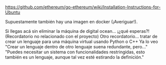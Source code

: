 https://github.com/ethereum/go-ethereum/wiki/Installation-Instructions-for-Ubuntu

Supuestamente también hay una imagen en docker (¡Averiguar!).

Si llegas acá sin eliminar la máquina de digital ocean... ¡¿qué esperas?! (Recordatorio no relacionado con el proyecto)
Otro recordatorio... tratar de crear un lenguaje para una máquina virtual usando Python o C++
Ya lo veo "Crear un lenguaje dentro de otro lenguaje suena redundante, pero..." "Puedes necesitar un sistema con funcionalidades restringidas, esto también es un lenguaje, aunque tal vez esté estirando la definición."